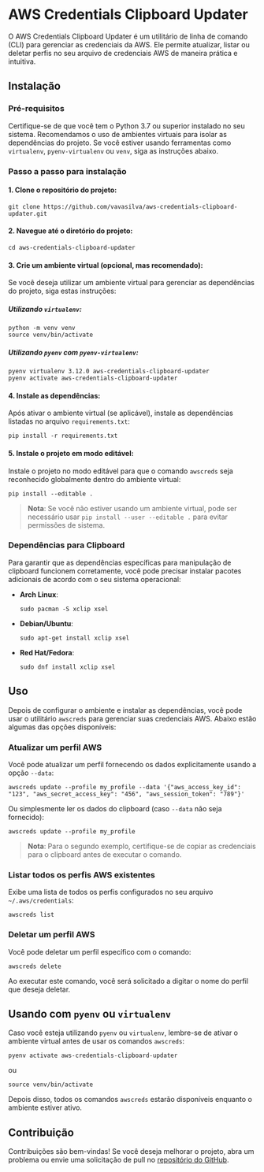 # AWS Credentials Clipboard Updater

O AWS Credentials Clipboard Updater é um utilitário de linha de comando (CLI) para gerenciar as credenciais da AWS. Ele permite atualizar, listar ou deletar perfis no seu arquivo de credenciais AWS de maneira prática e intuitiva.

## Instalação

### Pré-requisitos
Certifique-se de que você tem o Python 3.7 ou superior instalado no seu sistema. Recomendamos o uso de ambientes virtuais para isolar as dependências do projeto. Se você estiver usando ferramentas como `virtualenv`, `pyenv-virtualenv` ou `venv`, siga as instruções abaixo.

### Passo a passo para instalação

#### 1. Clone o repositório do projeto:
```shell
git clone https://github.com/vavasilva/aws-credentials-clipboard-updater.git
```

#### 2. Navegue até o diretório do projeto:
```shell
cd aws-credentials-clipboard-updater
```

#### 3. Crie um ambiente virtual (opcional, mas recomendado):
Se você deseja utilizar um ambiente virtual para gerenciar as dependências do projeto, siga estas instruções:

##### Utilizando `virtualenv`:
```shell
python -m venv venv
source venv/bin/activate
```

##### Utilizando `pyenv` com `pyenv-virtualenv`:
```shell
pyenv virtualenv 3.12.0 aws-credentials-clipboard-updater
pyenv activate aws-credentials-clipboard-updater
```

#### 4. Instale as dependências:
Após ativar o ambiente virtual (se aplicável), instale as dependências listadas no arquivo `requirements.txt`:

```shell
pip install -r requirements.txt
```

#### 5. Instale o projeto em modo editável:
Instale o projeto no modo editável para que o comando `awscreds` seja reconhecido globalmente dentro do ambiente virtual:

```shell
pip install --editable .
```

> **Nota**: Se você não estiver usando um ambiente virtual, pode ser necessário usar `pip install --user --editable .` para evitar permissões de sistema.

### Dependências para Clipboard

Para garantir que as dependências específicas para manipulação de clipboard funcionem corretamente, você pode precisar instalar pacotes adicionais de acordo com o seu sistema operacional:

- **Arch Linux**:
  ```shell
  sudo pacman -S xclip xsel
  ```
  
- **Debian/Ubuntu**:
  ```shell
  sudo apt-get install xclip xsel
  ```

- **Red Hat/Fedora**:
  ```shell
  sudo dnf install xclip xsel
  ```

## Uso

Depois de configurar o ambiente e instalar as dependências, você pode usar o utilitário `awscreds` para gerenciar suas credenciais AWS. Abaixo estão algumas das opções disponíveis:

### Atualizar um perfil AWS

Você pode atualizar um perfil fornecendo os dados explicitamente usando a opção `--data`:

```shell
awscreds update --profile my_profile --data '{"aws_access_key_id": "123", "aws_secret_access_key": "456", "aws_session_token": "789"}'
```

Ou simplesmente ler os dados do clipboard (caso `--data` não seja fornecido):

```shell
awscreds update --profile my_profile
```

> **Nota**: Para o segundo exemplo, certifique-se de copiar as credenciais para o clipboard antes de executar o comando.

### Listar todos os perfis AWS existentes

Exibe uma lista de todos os perfis configurados no seu arquivo `~/.aws/credentials`:

```shell
awscreds list
```

### Deletar um perfil AWS

Você pode deletar um perfil específico com o comando:

```shell
awscreds delete
```

Ao executar este comando, você será solicitado a digitar o nome do perfil que deseja deletar.

## Usando com `pyenv` ou `virtualenv`

Caso você esteja utilizando `pyenv` ou `virtualenv`, lembre-se de ativar o ambiente virtual antes de usar os comandos `awscreds`:

```shell
pyenv activate aws-credentials-clipboard-updater
```

ou

```shell
source venv/bin/activate
```

Depois disso, todos os comandos `awscreds` estarão disponíveis enquanto o ambiente estiver ativo.

## Contribuição

Contribuições são bem-vindas! Se você deseja melhorar o projeto, abra um problema ou envie uma solicitação de pull no [repositório do GitHub](https://github.com/vavasilva/aws-credentials-clipboard-updater).
